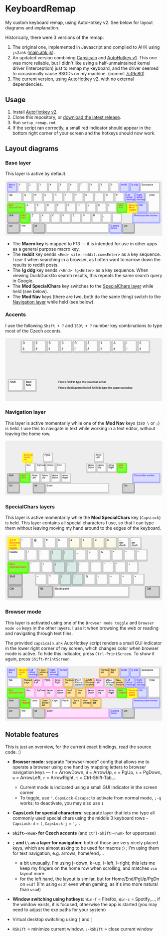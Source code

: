 # KeyboardRemap

My custom keyboard remap, using AutoHotkey v2. See below for layout diagrams and explanation.

Historically, there were 3 versions of the remap:

1. The original one, implemented in Javascript and compiled to AHK using `js2ahk` ([main.ahk.js](https://github.com/MatejKafka/KeyboardRemap/blob/274d2f85e94fe2a98ffa254e6f5f0856727f10c6/ahk/main.ahk.js)).
2. An updated version combining [Capsicain](https://github.com/cajhin/capsicain) and [AutoHotkey v1](https://www.autohotkey.com/). This one was more reliable, but I didn't like using a half-unmaintained kernel driver (Interception) just to remap my keyboard, and the driver seemed to occasionally cause BSODs on my machine. (commit [7cf9c80](https://github.com/MatejKafka/KeyboardRemap/tree/7cf9c80154a1865a8b55236941e6058672a022a5))
3. The current version, using [AutoHotkey v2](https://www.autohotkey.com/v2/), with no external dependencies.

## Usage

1. Install [AutoHotkey v2](https://www.autohotkey.com/v2/).
2. Clone this repository, or [download the latest release](https://github.com/MatejKafka/KeyboardRemap/releases).
3. Run `setup_remap.cmd`.
4. If the script ran correctly, a small red indicator should appear in the bottom right corner of your screen and the hotkeys should now work.

## Layout diagrams

### Base layer

This layer is active by default.

![base layer diagram](./layout_diagram/base.png)

- The **Macro key** is mapped to F13 — it is intended for use in other apps as a general purpose macro key.
- The **reddit** key sends `<End> site:reddit.com<Enter>` as a key sequence. I use it when searching in a browser, as I often want to narrow down the results to reddit posts.
- The **!g ddg** key sends `/<End> !g<Enter>` as a key sequence. When viewing DuckDuckGo search results, this repeats the same search query in Google.
- The **Mod SpecialChars** key switches to the [SpecialChars layer](#specialchars-layer) while held (see below).
- The **Mod Nav** keys (there are two, both do the same thing) switch to the [Navigation layer](#navigation-layer) while held (see below).

### Accents

I use the following `Shift + ?` and `ISO\ + ?` number key combinations to type most of the Czech accents.

![Czech accent layer](./layout_diagram/czech_accents.png)

### Navigation layer

This layer is active momentarily while one of the **Mod Nav** keys (`ISO \` or `;`) is held. I use this to navigate in text while working in a text editor, without leaving the home row.

<img src="./layout_diagram/nav.png" alt="navigation layer diagram" style="zoom:80%;" />

### SpecialChars layers

This layer is active momentarily while the **Mod SpecialChars** key (`CapsLock`) is held. This layer contains all special characters I use, so that I can type them without leaving moving my hand around to the edges of the keyboard.

<img src="./layout_diagram/capslock.png" alt="specialchars layer diagram" style="zoom:80%;" />

### Browser mode

This layer is activated using one of the `Browser mode toggle` and `Browser mode on` keys in the other layers. I use it when browsing the web or reading and navigating through text files.

The provided `capsicain.ahk` AutoHotkey script renders a small GUI indicator in the lower right corner of my screen, which changes color when browser mode is active. To hide this indicator, press `Ctrl-PrintScreen`. To show it again, press `Shift-PrintScreen`.

<img src="./layout_diagram/browser_mode.png" alt="browser mode layer diagram" style="zoom:80%;" />


## Notable features

This is just an overview, for the current exact bindings, read the source code. :)

- **Browser mode:** separate "browser mode" config that allows me to operate a browser using one hand by mapping letters to browser navigation keys — `f` = ArrowDown, `d` = ArrowUp, `e` = PgUp, `s` = PgDown, `w` = ArrowLeft, `r` = ArrowRight, `t` = Ctrl-Shift-Tab,...
  - Current mode is indicated using a small GUI indicator in the screen corner
  - To toggle, use `'`, `CapsLock-Escape`; to activate from normal mode, `;-q` works; to deactivate, you may also use `1` 

- **CapsLock for special characters:** separate layer that lets me type all commonly used special chars using the middle 3 keyboard rows - `CapsLock-d` = `(`, `CapsLock-j` = `'`,...

 - **`Shift-<num>` for Czech accents** (and `Ctrl-Shift-<num>` for uppercase)
 - **`;` and `L\` as a layer for navigation:** both of those are very nicely placed keys, which are almost asking to be used for macros :) ; I'm using them for text navigation, e.g. arrows, home/end,...
	 - a bit unusually, I'm using j=down, k=up, i=left, l=right; this lets me keep my fingers on the home row when scrolling, and matches `vim` layout more
	 - for the left hand, the layout is similar, but for Home/End/PgUp/PgDn on `esdf` (I'm using `esdf` even when gaming, as it's imo more natural than `wsad`)
 - **Window switching using hotkeys:** `Win-f` = Firefox, `Win-c` = Spotify,...; if the window exists, it is focused, otherwise the app is started (you may need to adjust the exe paths for your system)
 - Virtual desktop switching using `[` and `]`
 - `RShift` = minimize current window, `;-RShift` = close current window
